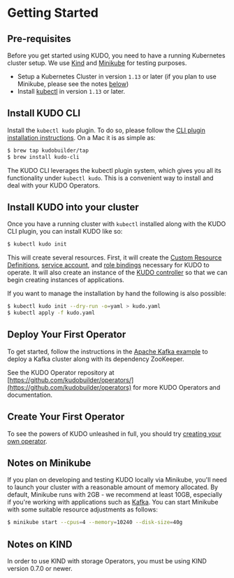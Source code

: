 # Getting Started

## Pre-requisites

Before you get started using KUDO, you need to have a running Kubernetes cluster setup. We use [Kind](https://github.com/kubernetes-sigs/kind) and [Minikube](https://github.com/kubernetes/minikube) for testing purposes.

- Setup a Kubernetes Cluster in version `1.13` or later (if you plan to use Minikube, please see the notes [below](#notes-on-minikube))
- Install [kubectl](https://kubernetes.io/docs/tasks/tools/install-kubectl/) in version `1.13` or later.

## Install KUDO CLI

Install the `kubectl kudo` plugin. To do so, please follow the [CLI plugin installation instructions](cli.md). On a Mac it is as simple as:

```bash
$ brew tap kudobuilder/tap
$ brew install kudo-cli
```

The KUDO CLI leverages the kubectl plugin system, which gives you all its functionality under `kubectl kudo`. This is a convenient way to install and deal with your KUDO Operators.

## Install KUDO into your cluster

Once you have a running cluster with `kubectl` installed along with the KUDO CLI plugin, you can install KUDO like so:

```bash
$ kubectl kudo init
```

This will create several resources. First, it will create the [Custom Resource Definitions](https://kubernetes.io/docs/concepts/extend-kubernetes/api-extension/custom-resources/), [service account](https://kubernetes.io/docs/tasks/configure-pod-container/configure-service-account/), and [role bindings](https://kubernetes.io/docs/reference/access-authn-authz/rbac/) necessary for KUDO to operate. It will also create an instance of the [KUDO controller](https://kudo.dev/docs/architecture.html#components) so that we can begin creating instances of applications.

If you want to manage the installation by hand the following is also possible:

```bash
$ kubectl kudo init --dry-run -o=yaml > kudo.yaml
$ kubectl apply -f kudo.yaml
```

## Deploy Your First Operator

To get started, follow the instructions in the [Apache Kafka example](examples/apache-kafka.md) to deploy a Kafka cluster along with its dependency ZooKeeper.

See the KUDO Operator repository at [https://github.com/kudobuilder/operators/](https://github.com/kudobuilder/operators) for more KUDO Operators and documentation.

## Create Your First Operator

To see the powers of KUDO unleashed in full, you should try [creating your own operator](developing-operators/getting-started.md).

## Notes on Minikube

If you plan on developing and testing KUDO locally via Minikube, you'll need to launch your cluster with a reasonable amount of memory allocated. By default, Minikube runs with 2GB - we recommend at least 10GB, especially if you're working with applications such as [Kafka](examples/apache-kafka.md). You can start Minikube with some suitable resource adjustments as follows:

```bash
$ minikube start --cpus=4 --memory=10240 --disk-size=40g
```

## Notes on KIND

In order to use KIND with storage Operators, you must be using KIND version 0.7.0 or newer.
